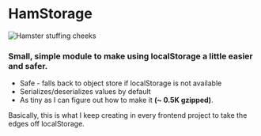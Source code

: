 # HamStorage

![Hamster stuffing cheeks](https://upload.wikimedia.org/wikipedia/commons/8/85/Syrian_hamster_filling_his_cheek_pouches_with_Dandelion_leaves.JPG)

### Small, simple module to make using localStorage a little easier and safer.

* Safe - falls back to object store if localStorage is not available
* Serializes/deserializes values by default
* As tiny as I can figure out how to make it **(~ 0.5K gzipped)**.

Basically, this is what I keep creating in every frontend project to take the edges off localStorage.
